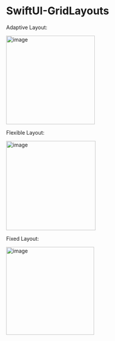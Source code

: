 # SwiftUI-GridLayouts

Adaptive Layout:

<img width="239" alt="image" src="https://user-images.githubusercontent.com/29408320/160607793-36a2553a-0200-48d2-bbc1-19901231172e.png">

Flexible Layout:

<img width="241" alt="image" src="https://user-images.githubusercontent.com/29408320/160607940-595f5d4b-d5c1-4c30-a876-a7753a8876e2.png">

Fixed Layout:

<img width="237" alt="image" src="https://user-images.githubusercontent.com/29408320/160607990-3d2c3786-88a9-460a-a60e-1b76300c4207.png">
